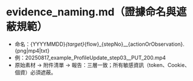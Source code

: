 # evidence_naming.md（證據命名與遮蔽規範）
- 命名：{YYYYMMDD}_{target}_{flow}_{stepNo}__{actionOrObservation}.{png|mp4|txt}
- 例：20250817_example_ProfileUpdate_step03__PUT_200.mp4
- 原始素材 → 附件清單 → 報告：三層一致；所有敏感資訊（token、Cookie、個資）必須遮蔽。
